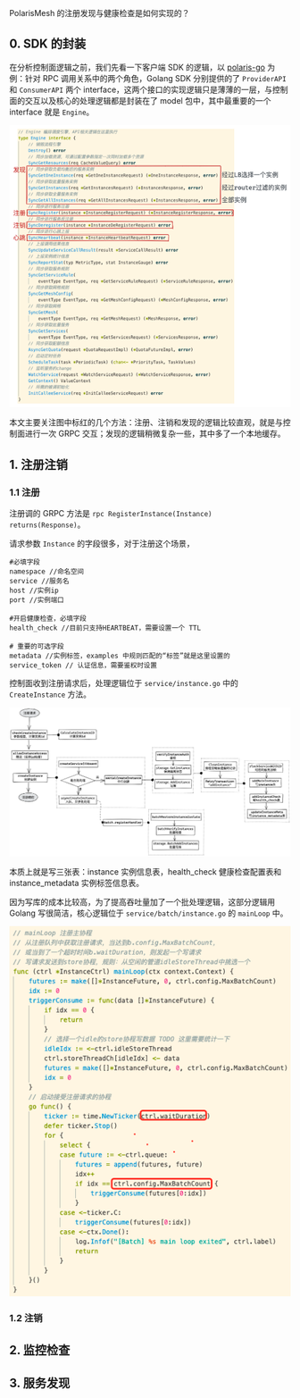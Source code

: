 
PolarisMesh 的注册发现与健康检查是如何实现的？

## 0. SDK 的封装

在分析控制面逻辑之前，我们先看一下客户端 SDK 的逻辑，以 [polaris-go](https://github.com/polarismesh/polaris-go) 为例：针对 RPC 调用关系中的两个角色，Golang SDK 分别提供的了 `ProviderAPI` 和 `ConsumerAPI` 两个 interface，这两个接口的实现逻辑只是薄薄的一层，与控制面的交互以及核心的处理逻辑都是封装在了 model 包中，其中最重要的一个 interface 就是 `Engine`。

![](./assets/polaris-gosdk-1.png) 

本文主要关注图中标红的几个方法：注册、注销和发现的逻辑比较直观，就是与控制面进行一次 GRPC 交互；发现的逻辑稍微复杂一些，其中多了一个本地缓存。

## 1. 注册注销

### 1.1 注册

注册调的 GRPC 方法是 `rpc RegisterInstance(Instance) returns(Response)`。

请求参数 `Instance` 的字段很多，对于注册这个场景，
```
#必填字段
namespace //命名空间
service //服务名
host //实例ip
port //实例端口

#开启健康检查，必填字段
health_check //目前只支持HEARTBEAT，需要设置一个 TTL

# 重要的可选字段
metadata //实例标签，examples 中规则匹配的“标签”就是这里设置的
service_token // 认证信息，需要鉴权时设置
```

控制面收到注册请求后，处理逻辑位于 `service/instance.go` 中的 `CreateInstance` 方法。

![](./assets/polaris-register-1.png)

本质上就是写三张表：instance 实例信息表，health_check 健康检查配置表和 instance_metadata 实例标签信息表。

因为写库的成本比较高，为了提高吞吐量加了一个批处理逻辑，这部分逻辑用 Golang 写很简洁，核心逻辑位于 `service/batch/instance.go` 的 `mainLoop` 中。

![](./assets/polaris-bc-1.png)


### 1.2 注销

## 2. 监控检查

## 3. 服务发现
